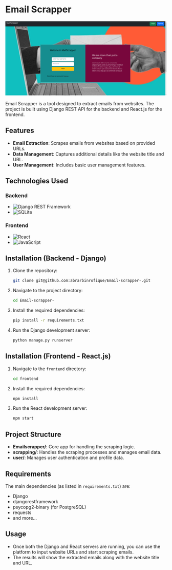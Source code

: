 # Email Scrapper
<img src="https://github.com/abrarbinrofique/Email-scrapper-/blob/main/mails.png">



Email Scrapper is a tool designed to extract emails from websites. The project is built using Django REST API for the backend and React.js for the frontend.

## Features

- **Email Extraction**: Scrapes emails from websites based on provided URLs.
- **Data Management**: Captures additional details like the website title and URL.
- **User Management**: Includes basic user management features.

## Technologies Used

### Backend
- ![Django REST Framework](https://img.shields.io/badge/Django_REST-ff1709?style=for-the-badge&logo=django&logoColor=white)
- ![SQLite](https://img.shields.io/badge/SQLite-003B57?style=for-the-badge&logo=sqlite&logoColor=white)

### Frontend
- ![React](https://img.shields.io/badge/React-61DAFB?style=for-the-badge&logo=react&logoColor=white)
- ![JavaScript](https://img.shields.io/badge/JavaScript-F7DF1E?style=for-the-badge&logo=javascript&logoColor=black)

## Installation (Backend - Django)

1. Clone the repository:
    ```bash
    git clone git@github.com:abrarbinrofique/Email-scrapper-.git
    ```

2. Navigate to the project directory:
    ```bash
    cd Email-scrapper-
    ```

3. Install the required dependencies:
    ```bash
    pip install -r requirements.txt
    ```

4. Run the Django development server:
    ```bash
    python manage.py runserver
    ```

## Installation (Frontend - React.js)

1. Navigate to the `frontend` directory:
    ```bash
    cd frontend
    ```

2. Install the required dependencies:
    ```bash
    npm install
    ```

3. Run the React development server:
    ```bash
    npm start
    ```

## Project Structure

- **Emailscrapper/**: Core app for handling the scraping logic.
- **scrapping/**: Handles the scraping processes and manages email data.
- **user/**: Manages user authentication and profile data.

## Requirements

The main dependencies (as listed in `requirements.txt`) are:

- Django
- djangorestframework
- psycopg2-binary (for PostgreSQL)
- requests
- and more...

## Usage

- Once both the Django and React servers are running, you can use the platform to input website URLs and start scraping emails.
- The results will show the extracted emails along with the website title and URL.



